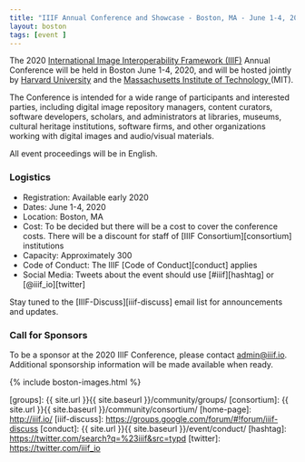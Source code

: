 ```yaml
---
title: "IIIF Annual Conference and Showcase - Boston, MA - June 1-4, 2020"
layout: boston
tags: [event ]
---
```


The 2020 [International Image Interoperability Framework (IIIF)][iiif] Annual Conference will be held in Boston June 1-4, 2020, and will be hosted jointly by [Harvard University][harvard] and the [Massachusetts Institute of Technology ][mit] (MIT).


The Conference is intended for a wide range of participants and interested parties, including digital image repository managers, content curators, software developers, scholars, and administrators at libraries, museums, cultural heritage institutions, software firms, and other organizations working with digital images and audio/visual materials.

All event proceedings will be in English.


### Logistics

* Registration: Available early 2020
* Dates: June 1-4, 2020
* Location: Boston, MA
* Cost: To be decided but there will be a cost to cover the conference costs. There will be a discount for staff of [IIIF Consortium][consortium] institutions
* Capacity: Approximately 300
* Code of Conduct: The IIIF [Code of Conduct][conduct] applies
* Social Media: Tweets about the event should use [#iiif][hashtag] or [@iiif_io][twitter]

Stay tuned to the [IIIF-Discuss][iiif-discuss] email list for announcements and updates.


### Call for Sponsors

To be a sponsor at the 2020 IIIF Conference, please contact <admin@iiif.io>. Additional sponsorship information will be made available when ready.


{% include boston-images.html %}

[iiif]: https://iiif.io/
[harvard]: https://www.harvard.edu/
[mit]: https://mit.edu/
[groups]: {{ site.url }}{{ site.baseurl }}/community/groups/
[consortium]: {{ site.url }}{{ site.baseurl }}/community/consortium/
[home-page]: http://iiif.io/
[iiif-discuss]: https://groups.google.com/forum/#!forum/iiif-discuss
[conduct]: {{ site.url }}{{ site.baseurl }}/event/conduct/
[hashtag]: https://twitter.com/search?q=%23iiif&src=typd
[twitter]: https://twitter.com/iiif_io